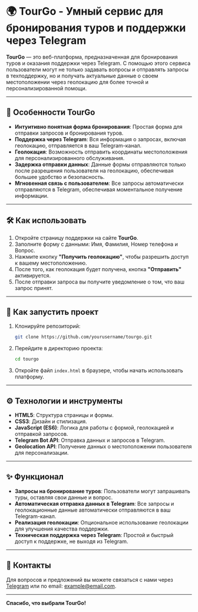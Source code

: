 # 🌍 **TourGo** - Умный сервис для бронирования туров и поддержки через Telegram

**TourGo** — это веб-платформа, предназначенная для бронирования туров и оказания поддержки через Telegram. С помощью этого сервиса пользователи могут не только задавать вопросы и отправлять запросы в техподдержку, но и получать актуальные данные о своем местоположении через геолокацию для более точной и персонализированной помощи.

---

## 🚀 **Особенности TourGo**

- **Интуитивно понятная форма бронирования**: Простая форма для отправки запросов и бронирования туров.
- **Поддержка через Telegram**: Вся информация о запросах, включая геолокацию, отправляется в ваш Telegram-канал.
- **Геолокация**: Возможность отправить координаты местоположения для персонализированного обслуживания.
- **Задержка отправки данных**: Данные формы отправляются только после разрешения пользователя на геолокацию, обеспечивая большее удобство и безопасность.
- **Мгновенная связь с пользователем**: Все запросы автоматически отправляются в Telegram, обеспечивая моментальное получение информации.

---

## 🛠️ **Как использовать**

1. Откройте страницу поддержки на сайте **TourGo**.
2. Заполните форму с данными: Имя, Фамилия, Номер телефона и Вопрос.
3. Нажмите кнопку **"Получить геолокацию"**, чтобы разрешить доступ к вашему местоположению.
4. После того, как геолокация будет получена, кнопка **"Отправить"** активируется.
5. После отправки запроса вы получите уведомление о том, что ваш запрос принят.

---

## 🔧 **Как запустить проект**

1. Клонируйте репозиторий:

   ```bash
   git clone https://github.com/yourusername/tourgo.git
   ```

2. Перейдите в директорию проекта:

   ```bash
   cd tourgo
   ```

3. Откройте файл `index.html` в браузере, чтобы начать использовать платформу.

---

## ⚙️ **Технологии и инструменты**

- **HTML5**: Структура страницы и формы.
- **CSS3**: Дизайн и стилизация.
- **JavaScript (ES6)**: Логика для работы с формой, геолокацией и отправкой запросов.
- **Telegram Bot API**: Отправка данных и запросов в Telegram.
- **Geolocation API**: Получение данных о местоположении пользователя для персонализации.
  
---

## ✨ **Функционал**

- **Запросы на бронирование туров**: Пользователи могут запрашивать туры, оставляя свои данные и вопрос.
- **Автоматическая отправка данных в Telegram**: Все запросы и геолокационные данные автоматически отправляются в ваш Telegram-канал.
- **Реализация геолокации**: Опциональное использование геолокации для улучшения качества поддержки.
- **Техническая поддержка через Telegram**: Простой и быстрый доступ к поддержке, не выходя из Telegram.

---

## 💬 **Контакты**

Для вопросов и предложений вы можете связаться с нами через [Telegram](https://t.me/yourusername) или по email: example@email.com.

---

**Спасибо, что выбрали TourGo!**
